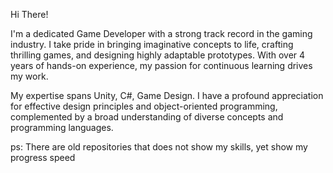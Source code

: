 Hi There!

I'm a dedicated Game Developer with a strong track record in the gaming industry. I take pride in bringing imaginative concepts to life, crafting thrilling games, and designing highly adaptable prototypes. With over 4 years of hands-on experience, my passion for continuous learning drives my work.

My expertise spans Unity, C#, Game Design. I have a profound appreciation for effective design principles and object-oriented programming, complemented by a broad understanding of diverse concepts and programming languages.

ps: There are old repositories that does not show my skills, yet show my progress speed
